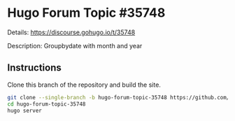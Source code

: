 # Hugo Forum Topic #35748

Details: <https://discourse.gohugo.io/t/35748>

Description: Groupbydate with month and year

## Instructions

Clone this branch of the repository and build the site.

```bash
git clone --single-branch -b hugo-forum-topic-35748 https://github.com/jmooring/hugo-testing hugo-forum-topic-35748
cd hugo-forum-topic-35748
hugo server
```

